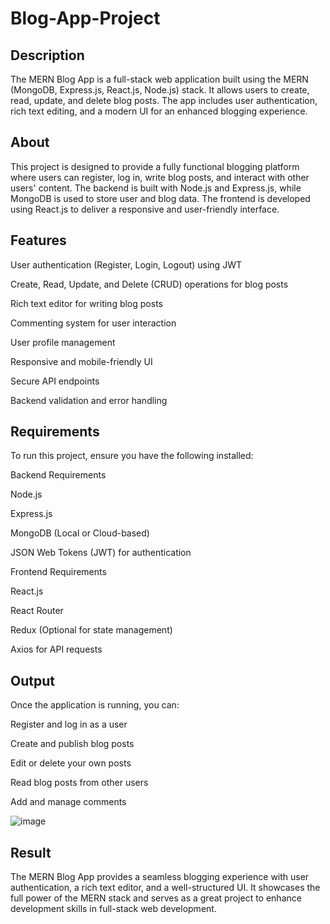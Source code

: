 # Blog-App-Project

## Description

The MERN Blog App is a full-stack web application built using the MERN (MongoDB, Express.js, React.js, Node.js) stack. It allows users to create, read, update, and delete blog posts. The app includes user authentication, rich text editing, and a modern UI for an enhanced blogging experience.

## About

This project is designed to provide a fully functional blogging platform where users can register, log in, write blog posts, and interact with other users' content. The backend is built with Node.js and Express.js, while MongoDB is used to store user and blog data. The frontend is developed using React.js to deliver a responsive and user-friendly interface.

## Features

User authentication (Register, Login, Logout) using JWT

Create, Read, Update, and Delete (CRUD) operations for blog posts

Rich text editor for writing blog posts

Commenting system for user interaction

User profile management

Responsive and mobile-friendly UI

Secure API endpoints

Backend validation and error handling

## Requirements

To run this project, ensure you have the following installed:

Backend Requirements

Node.js

Express.js

MongoDB (Local or Cloud-based)

JSON Web Tokens (JWT) for authentication

Frontend Requirements

React.js

React Router

Redux (Optional for state management)

Axios for API requests

## Output

Once the application is running, you can:

Register and log in as a user

Create and publish blog posts

Edit or delete your own posts

Read blog posts from other users

Add and manage comments

![image](https://github.com/user-attachments/assets/5809a73a-07df-442f-ac18-27106809e3c4)


## Result

The MERN Blog App provides a seamless blogging experience with user authentication, a rich text editor, and a well-structured UI. It showcases the full power of the MERN stack and serves as a great project to enhance development skills in full-stack web development.


